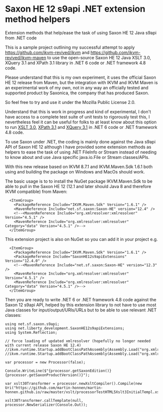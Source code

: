 ﻿# Saxon HE 12 s9api .NET extension method helpers
Extension methods that help/ease the task of using Saxon HE 12 Java s9api from .NET code

This is a sample project outlining my successful attempt to apply https://github.com/ikvm-revived/ikvm and
https://github.com/ikvm-revived/ikvm-maven to use the open-source Saxon HE 12 Java XSLT 3.0, XQuery 3.1 and XPath 3.1 library in .NET 6 code or .NET framework 4.8 code.

Please understand that this is my own experiment, it uses the official Saxon HE 12 release from Maven, but the integration with IKVM and IKVM Maven is an experimental work of my own, not in any way an officially tested and supported product by Saxonica, the company that has produced Saxon.

So feel free to try and use it under the Mozilla Public License 2.0. 

Understand that this is work in progress and kind of experimental, I don't have access to a complete test suite of unit tests to rigorously test this, I nevertheless feel it can be useful for folks to at least know about this option to run [XSLT 3.0](https://www.w3.org/TR/xslt-30/), [XPath 3.1](https://www.w3.org/TR/xpath-31/) and [XQuery 3.1](https://www.w3.org/TR/xquery-31/) in .NET 6 code or .NET framework 4.8 code.

To use Saxon under .NET, the coding is mainly done against the Java s9api API of Saxon HE 12 although I have provided some extension methods as helpers to ease the task of using .NET FileInfo or Stream instead of needing to know about and use Java specific java.io.File or Stream classes/APIs.

With this new release based on IKVM 8.7.1 and IKVM.Maven.Sdk 1.6.1 both using and building the package on Windows and MacOs should work.

The basic usage is to to install the NuGet package IKVM.Maven.Sdk to be able to pull in the Saxon HE 12 (12.1 and later should Java 8 and therefore IKVM compatible) from Maven:
```
  <ItemGroup>
    <PackageReference Include="IKVM.Maven.Sdk" Version="1.6.1" />
    <MavenReference Include="net.sf.saxon:Saxon-HE" version="12.4" />
    <!--<MavenReference Include="org.xmlresolver:xmlresolver" Version="4.5.1" />
    <MavenReference Include="org.xmlresolver:xmlresolver" Category="data" Version="4.5.1" />-->
  </ItemGroup>
```

This extension project is also on NuGet so you can add it in your project e.g.

```
  <ItemGroup>
    <PackageReference Include="IKVM.Maven.Sdk" Version="1.6.1" />
    <PackageReference Include="SaxonHE12s9apiExtensions" Version="12.4.0" />
    <!--<MavenReference Include="net.sf.saxon:Saxon-HE" version="12.3" />
    <MavenReference Include="org.xmlresolver:xmlresolver" Version="4.5.1" />
    <MavenReference Include="org.xmlresolver:xmlresolver" Category="data" Version="4.5.1" />-->
  </ItemGroup>
```

Then you are ready to write .NET 6 or .NET framework 4.8 code against the Saxon 12 s9api API, helped by this extension library to not have to use most Java classes for input/output/URIs/URLs but to be able to use relevant .NET classes:

```
using net.sf.saxon.s9api;
using net.liberty_development.SaxonHE12s9apiExtensions;
using System.Reflection;

// force loading of updated xmlresolver (hopefully no longer needed with current release Saxon HE 12.4)
//ikvm.runtime.Startup.addBootClassPathAssembly(Assembly.Load("org.xmlresolver.xmlresolver"));
//ikvm.runtime.Startup.addBootClassPathAssembly(Assembly.Load("org.xmlresolver.xmlresolver_data"));

var processor = new Processor(false);

Console.WriteLine($"{processor.getSaxonEdition()} {processor.getSaxonProductVersion()}");

var xslt30Transformer = processor.newXsltCompiler().Compile(new Uri("https://github.com/martin-honnen/martin-honnen.github.io/raw/master/xslt/processorTestHTML5Xslt3InitialTempl.xsl")).load30();

xslt30Transformer.callTemplate(null, processor.NewSerializer(Console.Out));
```



